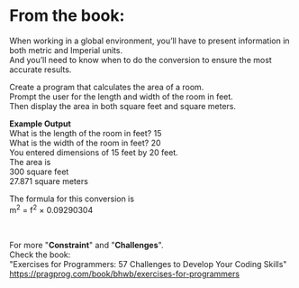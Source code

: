# From the book:  
  
When working in a global environment, you’ll have to present information in both metric and Imperial units.   
And you’ll need to know when to do the conversion to ensure the most accurate results. 
Create a program that calculates the area of a room.  
Prompt the user for the length and width of the room in feet.  
Then display the area in both square feet and square meters.

**Example Output**  
What is the length of the room in feet? 15  What is the width of the room in feet? 20  You entered dimensions of 15 feet by 20 feet.  The area is  300 square feet  27.871 square meters  The formula for this conversion is  m<sup>2</sup> = f<sup>2</sup> × 0.09290304  
  
<br />  
    
For more "**Constraint**" and "**Challenges**".  
Check the book:  
"Exercises for Programmers: 57 Challenges to Develop Your Coding Skills"  
https://pragprog.com/book/bhwb/exercises-for-programmers
